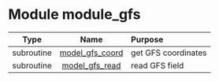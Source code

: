 # Module module_gfs

| Type | Name | Purpose |
| :--: | :--: | :---------- |
| subroutine | [model_gfs_coord](https://github.com/benjaminmenetrier/bump/tree/master/src/module_gfs.F90#L25) | get GFS coordinates |
| subroutine | [model_gfs_read](https://github.com/benjaminmenetrier/bump/tree/master/src/module_gfs.F90#L136) | read GFS field |
